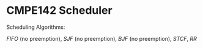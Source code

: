 # CMPE142 Scheduler
Scheduling Algorithms:

*FIFO* (no preemption), *SJF* (no preemption), *BJF* (no preemption), *STCF*, *RR*
